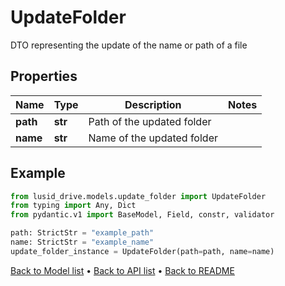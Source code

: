 # UpdateFolder

DTO representing the update of the name or path of a file
## Properties
Name | Type | Description | Notes
------------ | ------------- | ------------- | -------------
**path** | **str** | Path of the updated folder | 
**name** | **str** | Name of the updated folder | 
## Example

```python
from lusid_drive.models.update_folder import UpdateFolder
from typing import Any, Dict
from pydantic.v1 import BaseModel, Field, constr, validator

path: StrictStr = "example_path"
name: StrictStr = "example_name"
update_folder_instance = UpdateFolder(path=path, name=name)

```

[Back to Model list](../README.md#documentation-for-models) &#8226; [Back to API list](../README.md#documentation-for-api-endpoints) &#8226; [Back to README](../README.md)

